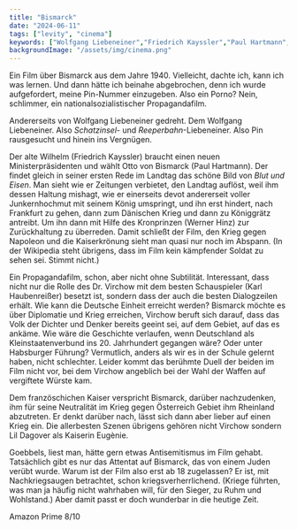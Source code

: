 ```yaml
---
title: "Bismarck"
date: "2024-06-11"
tags: ["levity", "cinema"]
keywords: ["Wolfgang Liebeneiner","Friedrich Kayssler","Paul Hartmann","Karl Haubenreißer","Lil Dagover"]
backgroundImage: "/assets/img/cinema.png"
---
```

Ein Film über Bismarck aus dem Jahre 1940. Vielleicht, dachte ich, kann ich was lernen. Und dann hätte ich beinahe abgebrochen, denn ich wurde aufgefordert, meine Pin-Nummer einzugeben. Also ein Porno? Nein, schlimmer, ein nationalsozialistischer Propagandafilm.

Andererseits von Wolfgang Liebeneiner gedreht. Dem Wolfgang Liebeneiner. Also *Schatzinsel*- und *Reeperbahn*-Liebeneiner. Also Pin rausgesucht und hinein ins Vergnügen.

Der alte Wilhelm (Friedrich Kayssler) braucht einen neuen Ministerpräsidenten und wählt Otto von Bismarck (Paul Hartmann). Der findet gleich in seiner ersten Rede im Landtag das schöne Bild von *Blut und Eisen*. Man sieht wie er Zeitungen verbietet, den Landtag auflöst, weil ihm dessen Haltung mishagt, wie er einerseits devot andererseit voller Junkernhochmut mit seinem König umspringt, und ihn erst hindert, nach Frankfurt zu gehen, dann zum Dänischen Krieg und dann zu Königgrätz antreibt. Um ihn dann mit Hilfe des Kronprinzen (Werner Hinz) zur Zurückhaltung zu überreden. Damit schließt der Film, den Krieg gegen Napoleon und die Kaiserkrönung sieht man quasi nur noch im Abspann. (In der Wikipedia steht übrigens, dass im Film kein kämpfender Soldat zu sehen sei. Stimmt nicht.)

Ein Propagandafilm, schon, aber nicht ohne Subtilität. Interessant, dass nicht nur die Rolle des Dr. Virchow mit dem besten Schauspieler (Karl Haubenreißer) besetzt ist, sondern dass der auch die besten Dialogzeilen erhält. Wie kann die Deutsche Einheit erreicht werden? Bismarck möchte es über Diplomatie und Krieg erreichen, Virchow beruft sich darauf, dass das Volk der Dichter und Denker bereits geeint sei, auf dem Gebiet, auf das es ankäme. Wie wäre die Geschichte verlaufen, wenn Deutschland als Kleinstaatenverbund ins 20. Jahrhundert gegangen wäre? Oder unter Habsburger Führung? Vermutlich, anders als wir es in der Schule gelernt haben, nicht schlechter. Leider kommt das berühmte Duell der beiden im Film nicht vor, bei dem Virchow angeblich bei der Wahl der Waffen auf vergiftete Würste kam. 

Dem französchichen Kaiser verspricht Bismarck, darüber nachzudenken, ihm für seine Neutralität im Krieg gegen Österreich Gebiet ihm Rheinland abzutreten. Er denkt darüber nach, lässt sich dann aber lieber auf einen Krieg ein. Die allerbesten Szenen übrigens gehören nicht Virchow sondern Lil Dagover als Kaiserin Eugènie.

Goebbels, liest man, hätte gern etwas Antisemitismus im Film gehabt. Tatsächlich gibt es nur das Attentat auf Bismarck, das von einem Juden verübt wurde. Warum ist der Film also erst ab 18 zugelassen? Er ist, mit Nachkriegsaugen betrachtet, schon kriegsverherrlichend. (Kriege führten, was man ja häufig nicht wahrhaben will, für den Sieger, zu Ruhm und Wohlstand.) Aber damit passt er doch wunderbar in die heutige Zeit. 

Amazon Prime 8/10
